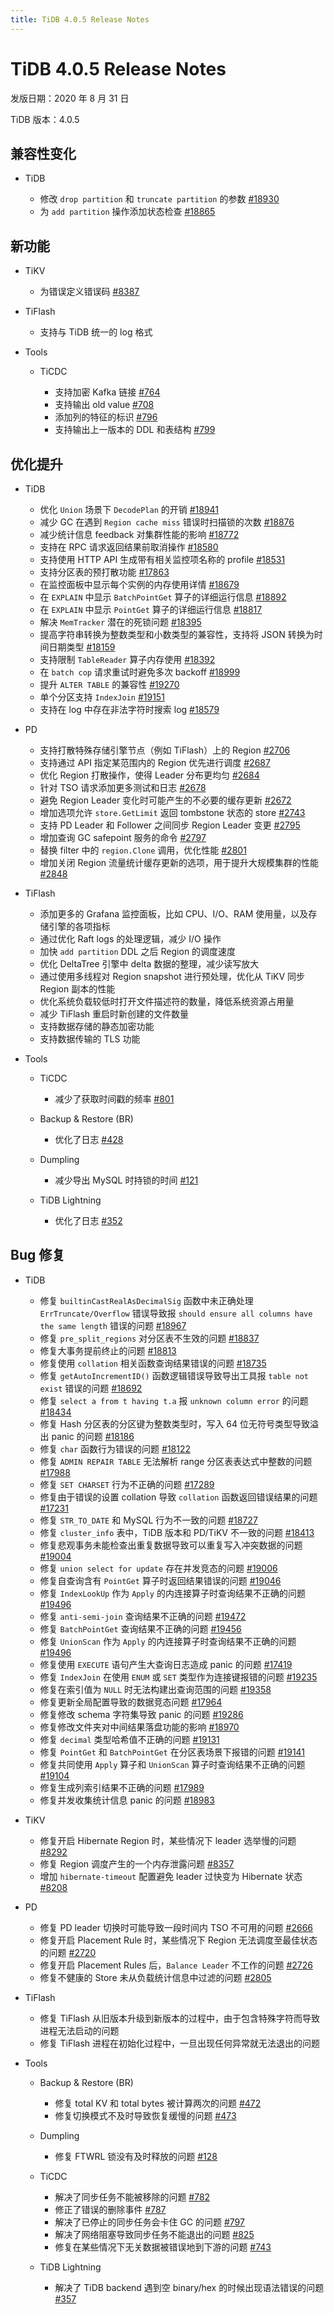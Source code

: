 ```yaml
---
title: TiDB 4.0.5 Release Notes
---
```


# TiDB 4.0.5 Release Notes

发版日期：2020 年 8 月 31 日

TiDB 版本：4.0.5

## 兼容性变化

+ TiDB

    - 修改 `drop partition` 和 `truncate partition` 的参数 [#18930](https://github.com/pingcap/tidb/pull/18930)
    - 为 `add partition` 操作添加状态检查 [#18865](https://github.com/pingcap/tidb/pull/18865)

## 新功能

+ TiKV

    - 为错误定义错误码 [#8387](https://github.com/tikv/tikv/pull/8387)

+ TiFlash

    - 支持与 TiDB 统一的 log 格式

+ Tools

    - TiCDC

        - 支持加密 Kafka 链接 [#764](https://github.com/pingcap/ticdc/pull/764)
        - 支持输出 old value [#708](https://github.com/pingcap/ticdc/pull/708)
        - 添加列的特征的标识 [#796](https://github.com/pingcap/ticdc/pull/796)
        - 支持输出上一版本的 DDL 和表结构 [#799](https://github.com/pingcap/ticdc/pull/799)

## 优化提升

+ TiDB

    - 优化 `Union` 场景下 `DecodePlan` 的开销 [#18941](https://github.com/pingcap/tidb/pull/18941)
    - 减少 GC 在遇到 `Region cache miss` 错误时扫描锁的次数 [#18876](https://github.com/pingcap/tidb/pull/18876)
    - 减少统计信息 feedback 对集群性能的影响 [#18772](https://github.com/pingcap/tidb/pull/18772)
    - 支持在 RPC 请求返回结果前取消操作 [#18580](https://github.com/pingcap/tidb/pull/18580)
    - 支持使用 HTTP API 生成带有相关监控项名称的 profile [#18531](https://github.com/pingcap/tidb/pull/18531)
    - 支持分区表的预打散功能 [#17863](https://github.com/pingcap/tidb/pull/17863)
    - 在监控面板中显示每个实例的内存使用详情 [#18679](https://github.com/pingcap/tidb/pull/18679)
    - 在 `EXPLAIN` 中显示 `BatchPointGet` 算子的详细运行信息 [#18892](https://github.com/pingcap/tidb/pull/18892)
    - 在 `EXPLAIN` 中显示 `PointGet` 算子的详细运行信息 [#18817](https://github.com/pingcap/tidb/pull/18817)
    - 解决 `MemTracker` 潜在的死锁问题 [#18395](https://github.com/pingcap/tidb/pull/18395)
    - 提高字符串转换为整数类型和小数类型的兼容性，支持将 JSON 转换为时间日期类型 [#18159](https://github.com/pingcap/tidb/pull/18159)
    - 支持限制 `TableReader` 算子内存使用 [#18392](https://github.com/pingcap/tidb/pull/18392)
    - 在 `batch cop` 请求重试时避免多次 backoff [#18999](https://github.com/pingcap/tidb/pull/18999)
    - 提升 `ALTER TABLE` 的兼容性 [#19270](https://github.com/pingcap/tidb/pull/19270)
    - 单个分区支持 `IndexJoin` [#19151](https://github.com/pingcap/tidb/pull/19151)
    - 支持在 log 中存在非法字符时搜索 log [#18579](https://github.com/pingcap/tidb/pull/18579)

+ PD

    - 支持打散特殊存储引擎节点（例如 TiFlash）上的 Region [#2706](https://github.com/tikv/pd/pull/2706)
    - 支持通过 API 指定某范围内的 Region 优先进行调度 [#2687](https://github.com/tikv/pd/pull/2687)
    - 优化 Region 打散操作，使得 Leader 分布更均匀 [#2684](https://github.com/tikv/pd/pull/2684)
    - 针对 TSO 请求添加更多测试和日志 [#2678](https://github.com/tikv/pd/pull/2678)
    - 避免 Region Leader 变化时可能产生的不必要的缓存更新 [#2672](https://github.com/tikv/pd/pull/2672)
    - 增加选项允许 `store.GetLimit` 返回 tombstone 状态的 store [#2743](https://github.com/tikv/pd/pull/2743)
    - 支持 PD Leader 和 Follower 之间同步 Region Leader 变更 [#2795](https://github.com/tikv/pd/pull/2795)
    - 增加查询 GC safepoint 服务的命令 [#2797](https://github.com/tikv/pd/pull/2797)
    - 替换 filter 中的 `region.Clone` 调用，优化性能 [#2801](https://github.com/tikv/pd/pull/2801)
    - 增加关闭 Region 流量统计缓存更新的选项，用于提升大规模集群的性能 [#2848](https://github.com/tikv/pd/pull/2848)

+ TiFlash

    - 添加更多的 Grafana 监控面板，比如 CPU、I/O、RAM 使用量，以及存储引擎的各项指标
    - 通过优化 Raft logs 的处理逻辑，减少 I/O 操作
    - 加快 `add partition` DDL 之后 Region 的调度速度
    - 优化 DeltaTree 引擎中 delta 数据的整理，减少读写放大
    - 通过使用多线程对 Region snapshot 进行预处理，优化从 TiKV 同步 Region 副本的性能
    - 优化系统负载较低时打开文件描述符的数量，降低系统资源占用量
    - 减少 TiFlash 重启时新创建的文件数量
    - 支持数据存储的静态加密功能
    - 支持数据传输的 TLS 功能

+ Tools

    + TiCDC

        - 减少了获取时间戳的频率 [#801](https://github.com/pingcap/ticdc/pull/801)

    + Backup & Restore (BR)

        - 优化了日志 [#428](https://github.com/pingcap/br/pull/428)

    + Dumpling

        - 减少导出 MySQL 时持锁的时间 [#121](https://github.com/pingcap/dumpling/pull/121)

    + TiDB Lightning

        - 优化了日志 [#352](https://github.com/pingcap/tidb-lightning/pull/352)

## Bug 修复

+ TiDB

    - 修复 `builtinCastRealAsDecimalSig` 函数中未正确处理 `ErrTruncate/Overflow` 错误导致报 `should ensure all columns have the same length` 错误的问题 [#18967](https://github.com/pingcap/tidb/pull/18967)
    - 修复 `pre_split_regions` 对分区表不生效的问题 [#18837](https://github.com/pingcap/tidb/pull/18837)
    - 修复大事务提前终止的问题 [#18813](https://github.com/pingcap/tidb/pull/18813)
    - 修复使用 `collation` 相关函数查询结果错误的问题 [#18735](https://github.com/pingcap/tidb/pull/18735)
    - 修复 `getAutoIncrementID()` 函数逻辑错误导致导出工具报 `table not exist` 错误的问题 [#18692](https://github.com/pingcap/tidb/pull/18692)
    - 修复 `select a from t having t.a` 报 `unknown column error` 的问题 [#18434](https://github.com/pingcap/tidb/pull/18434)
    - 修复 Hash 分区表的分区键为整数类型时，写入 64 位无符号类型导致溢出 panic 的问题 [#18186](https://github.com/pingcap/tidb/pull/18186)
    - 修复 `char` 函数行为错误的问题 [#18122](https://github.com/pingcap/tidb/pull/18122)
    - 修复 `ADMIN REPAIR TABLE` 无法解析 range 分区表表达式中整数的问题 [#17988](https://github.com/pingcap/tidb/pull/17988)
    - 修复 `SET CHARSET` 行为不正确的问题 [#17289](https://github.com/pingcap/tidb/pull/17289)
    - 修复由于错误的设置 collation 导致 `collation` 函数返回错误结果的问题 [#17231](https://github.com/pingcap/tidb/pull/17231)
    - 修复 `STR_TO_DATE` 和 MySQL 行为不一致的问题 [#18727](https://github.com/pingcap/tidb/pull/18727)
    - 修复 `cluster_info` 表中，TiDB 版本和 PD/TiKV 不一致的问题 [#18413](https://github.com/pingcap/tidb/pull/18413)
    - 修复悲观事务未能检查出重复数据导致可以重复写入冲突数据的问题 [#19004](https://github.com/pingcap/tidb/pull/19004)
    - 修复 `union select for update` 存在并发竞态的问题 [#19006](https://github.com/pingcap/tidb/pull/19006)
    - 修复自查询含有 `PointGet` 算子时返回结果错误的问题 [#19046](https://github.com/pingcap/tidb/pull/19046)
    - 修复 `IndexLookUp` 作为 `Apply` 的内连接算子时查询结果不正确的问题 [#19496](https://github.com/pingcap/tidb/pull/19496)
    - 修复 `anti-semi-join` 查询结果不正确的问题 [#19472](https://github.com/pingcap/tidb/pull/19472)
    - 修复 `BatchPointGet` 查询结果不正确的问题 [#19456](https://github.com/pingcap/tidb/pull/19456)
    - 修复 `UnionScan` 作为 `Apply` 的内连接算子时查询结果不正确的问题 [#19496](https://github.com/pingcap/tidb/pull/19496)
    - 修复使用 `EXECUTE` 语句产生大查询日志造成 panic 的问题 [#17419](https://github.com/pingcap/tidb/pull/17419)
    - 修复 `IndexJoin` 在使用 `ENUM` 或 `SET` 类型作为连接键报错的问题 [#19235](https://github.com/pingcap/tidb/pull/19235)
    - 修复在索引值为 `NULL` 时无法构建出查询范围的问题 [#19358](https://github.com/pingcap/tidb/pull/19358)
    - 修复更新全局配置导致的数据竞态问题 [#17964](https://github.com/pingcap/tidb/pull/17964)
    - 修复修改 schema 字符集导致 panic 的问题 [#19286](https://github.com/pingcap/tidb/pull/19286)
    - 修复修改文件夹对中间结果落盘功能的影响 [#18970](https://github.com/pingcap/tidb/pull/18970)
    - 修复 `decimal` 类型哈希值不正确的问题 [#19131](https://github.com/pingcap/tidb/pull/19131)
    - 修复 `PointGet` 和 `BatchPointGet` 在分区表场景下报错的问题 [#19141](https://github.com/pingcap/tidb/issues/19141)
    - 修复共同使用 `Apply` 算子和 `UnionScan` 算子时查询结果不正确的问题 [#19104](https://github.com/pingcap/tidb/issues/19104)
    - 修复生成列索引结果不正确的问题 [#17989](https://github.com/pingcap/tidb/issues/17989)
    - 修复并发收集统计信息 panic 的问题 [#18983](https://github.com/pingcap/tidb/pull/18983)

+ TiKV

    - 修复开启 Hibernate Region 时，某些情况下 leader 选举慢的问题 [#8292](https://github.com/tikv/tikv/pull/8292)
    - 修复 Region 调度产生的一个内存泄露问题 [#8357](https://github.com/tikv/tikv/pull/8357)
    - 增加 `hibernate-timeout` 配置避免 leader 过快变为 Hibernate 状态 [#8208](https://github.com/tikv/tikv/pull/8208)

+ PD

    - 修复 PD leader 切换时可能导致一段时间内 TSO 不可用的问题 [#2666](https://github.com/tikv/pd/pull/2666)
    - 修复开启 Placement Rule 时，某些情况下 Region 无法调度至最佳状态的问题 [#2720](https://github.com/tikv/pd/pull/2720)
    - 修复开启 Placement Rules 后，`Balance Leader` 不工作的问题 [#2726](https://github.com/tikv/pd/pull/2726)
    - 修复不健康的 Store 未从负载统计信息中过滤的问题 [#2805](https://github.com/tikv/pd/pull/2805)

+ TiFlash

    - 修复 TiFlash 从旧版本升级到新版本的过程中，由于包含特殊字符而导致进程无法启动的问题
    - 修复 TiFlash 进程在初始化过程中，一旦出现任何异常就无法退出的问题

+ Tools

    + Backup & Restore (BR)

        - 修复 total KV 和 total bytes 被计算两次的问题 [#472](https://github.com/pingcap/br/pull/472)
        - 修复切换模式不及时导致恢复缓慢的问题 [#473](https://github.com/pingcap/br/pull/473)

    + Dumpling
        - 修复 FTWRL 锁没有及时释放的问题 [#128](https://github.com/pingcap/dumpling/pull/128)

    + TiCDC

        - 解决了同步任务不能被移除的问题 [#782](https://github.com/pingcap/ticdc/pull/782)
        - 修正了错误的删除事件 [#787](https://github.com/pingcap/ticdc/pull/787)
        - 解决了已停止的同步任务会卡住 GC 的问题 [#797](https://github.com/pingcap/ticdc/pull/797)
        - 解决了网络阻塞导致同步任务不能退出的问题 [#825](https://github.com/pingcap/ticdc/pull/825)
        - 修复在某些情况下无关数据被错误地到下游的问题 [#743](https://github.com/pingcap/ticdc/issues/743)

    + TiDB Lightning

        - 解决了 TiDB backend 遇到空 binary/hex 的时候出现语法错误的问题 [#357](https://github.com/pingcap/tidb-lightning/pull/357)

